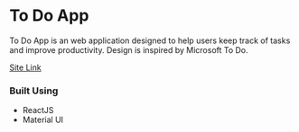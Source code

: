 # To Do App

To Do App is an web application designed to help users keep track of tasks and improve productivity. Design is inspired by Microsoft To Do.

[Site Link](https://richxrd-todoapp.netlify.app/)

### Built Using

-   ReactJS
-   Material UI
